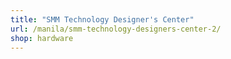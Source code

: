 ```yaml
---
title: "SMM Technology Designer's Center"
url: /manila/smm-technology-designers-center-2/
shop: hardware
---
```

